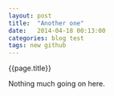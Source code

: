 ```yaml
---
layout: post
title:  "Another one"
date:   2014-04-18 00:13:00
categories: blog test
tags: new github
---
```


{{page.title}}

Nothing much going on here.
